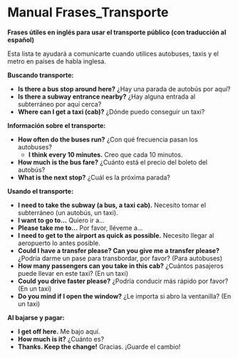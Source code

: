 # Manual Frases_Transporte



**Frases útiles en inglés para usar el transporte público (con traducción al español)**

Esta lista te ayudará a comunicarte cuando utilices autobuses, taxis y el metro en países de habla inglesa.

**Buscando transporte:**

*   **Is there a bus stop around here?**   ¿Hay una parada de autobús por aquí?
*   **Is there a subway entrance nearby?**   ¿Hay alguna entrada al subterráneo por aquí cerca?
*   **Where can I get a taxi (cab)?**   ¿Dónde puedo conseguir un taxi?

**Información sobre el transporte:**

*   **How often do the buses run?**   ¿Con qué frecuencia pasan los autobuses?
    *   **I think every 10 minutes.**   Creo que cada 10 minutos.
*   **How much is the bus fare?**   ¿Cuánto está el precio del boleto del autobús?
*   **What is the next stop?**   ¿Cuál es la próxima parada?

**Usando el transporte:**

*   **I need to take the subway (a bus, a taxi cab).**   Necesito tomar el subterráneo (un autobús, un taxi).
*   **I want to go to...**   Quiero ir a...
*   **Please take me to...**   Por favor, lléveme a...
*   **I need to get to the airport as quick as possible.**   Necesito llegar al aeropuerto lo antes posible.
*   **Could I have a transfer please?   Can you give me a transfer please?**   ¿Podría darme un pase para transbordar, por favor? (Para autobuses)
*   **How many passengers can you take in this cab?**   ¿Cuántos pasajeros puede llevar en este taxi? (En un taxi)
*   **Could you drive faster please?**   ¿Podría conducir más rápido por favor? (En un taxi)
*   **Do you mind if I open the window?**   ¿Le importa si abro la ventanilla? (En un taxi)

**Al bajarse y pagar:**

*   **I get off here.**   Me bajo aquí.
*   **How much is it?**   ¿Cuánto es?
*   **Thanks. Keep the change!**   Gracias. ¡Guarde el cambio!
